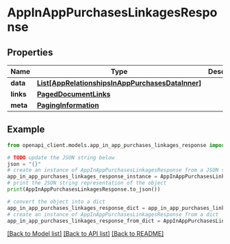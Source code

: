 # AppInAppPurchasesLinkagesResponse


## Properties

Name | Type | Description | Notes
------------ | ------------- | ------------- | -------------
**data** | [**List[AppRelationshipsInAppPurchasesDataInner]**](AppRelationshipsInAppPurchasesDataInner.md) |  | 
**links** | [**PagedDocumentLinks**](PagedDocumentLinks.md) |  | 
**meta** | [**PagingInformation**](PagingInformation.md) |  | [optional] 

## Example

```python
from openapi_client.models.app_in_app_purchases_linkages_response import AppInAppPurchasesLinkagesResponse

# TODO update the JSON string below
json = "{}"
# create an instance of AppInAppPurchasesLinkagesResponse from a JSON string
app_in_app_purchases_linkages_response_instance = AppInAppPurchasesLinkagesResponse.from_json(json)
# print the JSON string representation of the object
print(AppInAppPurchasesLinkagesResponse.to_json())

# convert the object into a dict
app_in_app_purchases_linkages_response_dict = app_in_app_purchases_linkages_response_instance.to_dict()
# create an instance of AppInAppPurchasesLinkagesResponse from a dict
app_in_app_purchases_linkages_response_from_dict = AppInAppPurchasesLinkagesResponse.from_dict(app_in_app_purchases_linkages_response_dict)
```
[[Back to Model list]](../README.md#documentation-for-models) [[Back to API list]](../README.md#documentation-for-api-endpoints) [[Back to README]](../README.md)


